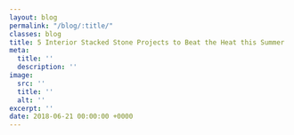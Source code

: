 ```yaml
---
layout: blog
permalink: "/blog/:title/"
classes: blog
title: 5 Interior Stacked Stone Projects to Beat the Heat this Summer
meta:
  title: ''
  description: ''
image:
  src: ''
  title: ''
  alt: ''
excerpt: ''
date: 2018-06-21 00:00:00 +0000
---
```


